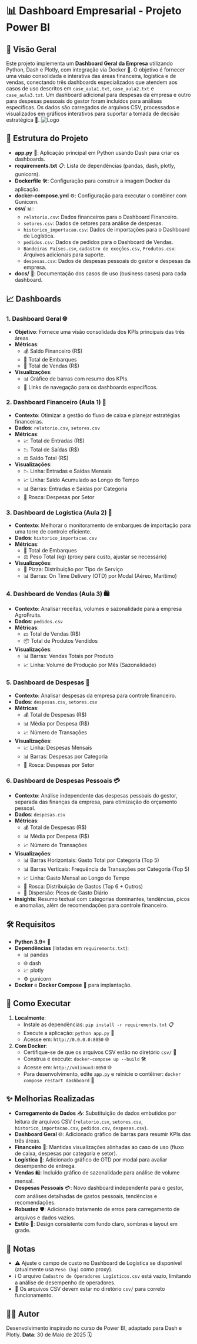 # 📊 Dashboard Empresarial - Projeto Power BI

## 🌟 Visão Geral
Este projeto implementa um **Dashboard Geral da Empresa** utilizando Python, Dash e Plotly, com integração via Docker 🐳. O objetivo é fornecer uma visão consolidada e interativa das áreas financeira, logística e de vendas, conectando três dashboards especializados que atendem aos casos de uso descritos em `case_aula1.txt`, `case_aula2.txt` e `case_aula3.txt`. Um dashboard adicional para despesas da empresa e outro para despesas pessoais do gestor foram incluídos para análises específicas. Os dados são carregados de arquivos CSV, processados e visualizados em gráficos interativos para suportar a tomada de decisão estratégica 🚀.
![Logo](docs/Dashboard_Geral.png)
## 📁 Estrutura do Projeto
- **app.py** 🐍: Aplicação principal em Python usando Dash para criar os dashboards.
- **requirements.txt** 📋: Lista de dependências (pandas, dash, plotly, gunicorn).
- **Dockerfile** 🛠️: Configuração para construir a imagem Docker da aplicação.
- **docker-compose.yml** ⚙️: Configuração para executar o contêiner com Gunicorn.
- **csv/** 📊:
  - `relatorio.csv`: Dados financeiros para o Dashboard Financeiro.
  - `setores.csv`: Dados de setores para análise de despesas.
  - `historico_importacao.csv`: Dados de importações para o Dashboard de Logística.
  - `pedidos.csv`: Dados de pedidos para o Dashboard de Vendas.
  - `Bandeiras Países.csv`, `cadastro de exeções.csv`, `Produtos.csv`: Arquivos adicionais para suporte.
  - `despesas.csv`: Dados de despesas pessoais do gestor e despesas da empresa.
- **docs/** 📝: Documentação dos casos de uso (business cases) para cada dashboard.

## 📈 Dashboards
### 1. Dashboard Geral 🌐
- **Objetivo**: Fornece uma visão consolidada dos KPIs principais das três áreas.
- **Métricas**:
  - 💰 Saldo Financeiro (R$)
  - 🚚 Total de Embarques
  - 🛒 Total de Vendas (R$)
- **Visualizações**:
  - 📊 Gráfico de barras com resumo dos KPIs.
  - 🔗 Links de navegação para os dashboards específicos.

### 2. Dashboard Financeiro (Aula 1) 💸
- **Contexto**: Otimizar a gestão do fluxo de caixa e planejar estratégias financeiras.
- **Dados**: `relatorio.csv`, `setores.csv`
- **Métricas**:
  - 📈 Total de Entradas (R$)
  - 📉 Total de Saídas (R$)
  - ⚖️ Saldo Total (R$)
- **Visualizações**:
  - 📉 Linha: Entradas e Saídas Mensais
  - 📈 Linha: Saldo Acumulado ao Longo do Tempo
  - 📊 Barras: Entradas e Saídas por Categoria
  - 🍩 Rosca: Despesas por Setor

### 3. Dashboard de Logística (Aula 2) 🚛
- **Contexto**: Melhorar o monitoramento de embarques de importação para uma torre de controle eficiente.
- **Dados**: `historico_importacao.csv`
- **Métricas**:
  - 🚚 Total de Embarques
  - ⚖️ Peso Total (kg) (proxy para custo, ajustar se necessário)
- **Visualizações**:
  - 🍕 Pizza: Distribuição por Tipo de Serviço
  - 📊 Barras: On Time Delivery (OTD) por Modal (Aéreo, Marítimo)

### 4. Dashboard de Vendas (Aula 3) 🛍️
- **Contexto**: Analisar receitas, volumes e sazonalidade para a empresa AgroFruits.
- **Dados**: `pedidos.csv`
- **Métricas**:
  - 💵 Total de Vendas (R$)
  - 📦 Total de Produtos Vendidos
- **Visualizações**:
  - 📊 Barras: Vendas Totais por Produto
  - 📈 Linha: Volume de Produção por Mês (Sazonalidade)

### 5. Dashboard de Despesas 💼
- **Contexto**: Analisar despesas da empresa para controle financeiro.
- **Dados**: `despesas.csv`, `setores.csv`
- **Métricas**:
  - 💰 Total de Despesas (R$)
  - 📊 Média por Despesa (R$)
  - 📈 Número de Transações
- **Visualizações**:
  - 📈 Linha: Despesas Mensais
  - 📊 Barras: Despesas por Categoria
  - 🍩 Rosca: Despesas por Setor

### 6. Dashboard de Despesas Pessoais 💳
- **Contexto**: Análise independente das despesas pessoais do gestor, separada das finanças da empresa, para otimização do orçamento pessoal.
- **Dados**: `despesas.csv`
- **Métricas**:
  - 💰 Total de Despesas (R$)
  - 📊 Média por Despesa (R$)
  - 📈 Número de Transações
- **Visualizações**:
  - 📊 Barras Horizontais: Gasto Total por Categoria (Top 5)
  - 📊 Barras Verticais: Frequência de Transações por Categoria (Top 5)
  - 📈 Linha: Gasto Mensal ao Longo do Tempo
  - 🍩 Rosca: Distribuição de Gastos (Top 6 + Outros)
  - 📍 Dispersão: Picos de Gasto Diário
- **Insights**: Resumo textual com categorias dominantes, tendências, picos e anomalias, além de recomendações para controle financeiro.

## 🛠️ Requisitos
- **Python 3.9+** 🐍
- **Dependências** (listadas em `requirements.txt`):
  - 📊 pandas
  - 🌐 dash
  - 📈 plotly
  - ⚙️ gunicorn
- **Docker** e **Docker Compose** 🐳 para implantação.

## 🚀 Como Executar
1. **Localmente**:
   - Instale as dependências: `pip install -r requirements.txt` 📋
   - Execute a aplicação: `python app.py` 🐍
   - Acesse em: `http://0.0.0.0:8050` 🌐
2. **Com Docker**:
   - Certifique-se de que os arquivos CSV estão no diretório `csv/` 📁
   - Construa e execute: `docker-compose up --build` 🛠️
   - Acesse em: `http://vmlinuxd:8050` 🌐
   - Para desenvolvimento, edite `app.py` e reinicie o contêiner: `docker compose restart dashboard` 🔄

## ✨ Melhorias Realizadas
- **Carregamento de Dados** 📥: Substituição de dados embutidos por leitura de arquivos CSV (`relatorio.csv`, `setores.csv`, `historico_importacao.csv`, `pedidos.csv`, `despesas.csv`).
- **Dashboard Geral** 🌐: Adicionado gráfico de barras para resumir KPIs das três áreas.
- **Financeiro** 💸: Mantidas visualizações alinhadas ao caso de uso (fluxo de caixa, despesas por categoria e setor).
- **Logística** 🚛: Adicionado gráfico de OTD por modal para avaliar desempenho de entrega.
- **Vendas** 🛍️: Incluído gráfico de sazonalidade para análise de volume mensal.
- **Despesas Pessoais** 💳: Novo dashboard independente para o gestor, com análises detalhadas de gastos pessoais, tendências e recomendações.
- **Robustez** 🛡️: Adicionado tratamento de erros para carregamento de arquivos e dados vazios.
- **Estilo** 🎨: Design consistente com fundo claro, sombras e layout em grade.

## 📝 Notas
- ⚠️ Ajuste o campo de custo no Dashboard de Logística se disponível (atualmente usa `Peso (kg)` como proxy).
- ℹ️ O arquivo `Cadastro de Operadores Logísticos.csv` está vazio, limitando a análise de desempenho de operadores.
- 📁 Os arquivos CSV devem estar no diretório `csv/` para correto funcionamento.

## 👨‍💻 Autor
Desenvolvimento inspirado no curso de Power BI, adaptado para Dash e Plotly.
**Data**: 30 de Maio de 2025 🗓️